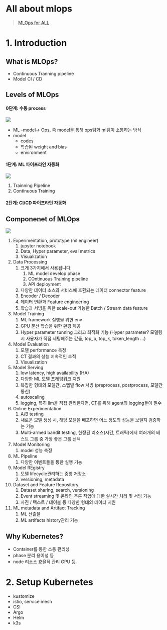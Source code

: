 # All about mlops


> [MLOps for ALL](https://mlops-for-all.github.io/en/docs/introduction/intro)

# 1. Introduction

## What is MLOps?

- Continuous Tranning pipeline
- Model CI / CD

## Levels of MLOps

#### 0단계: 수동 process

![](https://mlops-for-all.github.io/assets/images/level-0-85b288b20c458e64055199fc50b1fe86.png)


- ML -model-> Ops, 즉 model을 통해 ops팀과 ml팀이 소통하는 방식
- model
    - codes
    - 학습된 weight and bias
    - environment

#### 1단계: ML 파이프라인 자동화

![](https://mlops-for-all.github.io/assets/images/level-1-pipeline-b2979b34d4804546ef4005cdf0f6311a.png)

1. Trainning Pipeline
2. Continuous Training

#### 2단계: CI/CD 파이프라인 자동화


## Componenet of MLOps

![](https://mlops-for-all.github.io/assets/images/mlops-component-540cce1f22f97807b54c5e0dd1fec01e.png)

1. Experimentation, prototype (ml engineer)
    1. jupyter notebook
    2. Data, Hyper parameter, eval metrics
    3. Visualization
2. Data Processing
    1. 크게 3가지에서 사용됩니다.
        1. ML model develop phase
        2. COntinuous Training pipeline
        3. API deployment
    2. 다양한 데이터 소스와 서비스에 호환되는 데이터 connector feature
    3. Encoder / Decoder
    4. 데이터 변환과 Feature engineering
    5. 학습과 서빙을 위한 scale-out 가능한 Batch / Stream data feature
3. Model Training
    1. ML framework 실행을 위한 env
    2. GPU 분산 학습을 위한 환경 제공
    3. Hyper parameter tunning 그리고 최적화 기능 (Hyper parameter? 모델링시 사용자가 직접 세팅해주는 값들, top_p, top_k, token_length ...)
4. Model Evaluation
    1. 모델 performance 측정
    2. CT 결과의 성능 지속적인 추적
    3. Visualization
5. Model Serving
    1. low latency, high availability (HA)
    2. 다양한 ML 모델 프레임워크 지원
    3. 복잡한 형태의 모델간, 스텝별 flow 서빙 (preprocess, postprocess, 모델간 통신)
    4. autoscaling
    5. logging, 특히 llm을 직접 관리한다면, CT를 위해 agent의 logging들이 필수
6. Online Experimentation
    1. A/B testing
    2. 새로운 모델 생성 시, 해당 모델을 배포하면 어느 정도의 성능을 보일지 검증하는 기능
    3. Multi-armed bandit testing, 한정된 리소스(시간, 트래픽)에서 여러개의 테스트 그룹 중 가장 좋은 그룹 선택
7. Model Monitoring
    1. model 성능 측정
8. ML Pipeline
    1. 다양한 이벤트들을 통한 실행 기능
9. Model REgistry
    1. 모델 lifecycle관리하는 중앙 저장소
    2. versioning, metadata
10. Dataset and Feature Repository
    1.  Dataset sharing, search, versioning
    2.  Event streaming 및 온라인 추론 작업에 대한 실시간 처리 및 서빙 기능
    3.  사진 / 텍스트 / 테이블 등 다양한 형태의 데이터 지원
11. ML metadata and Artifact Tracking
    1.  ML 산출물
    2.  ML artifacts history관리 기능

## Why Kubernetes?

- Container를 통한 소통 편리성
- phase 분리 용이성 등
- node 리소스 효율적 관리 GPU 등.

# 2. Setup Kubernetes

- kustomize
- istio, service mesh
- CSI
- Argo
- Helm
- k3s





